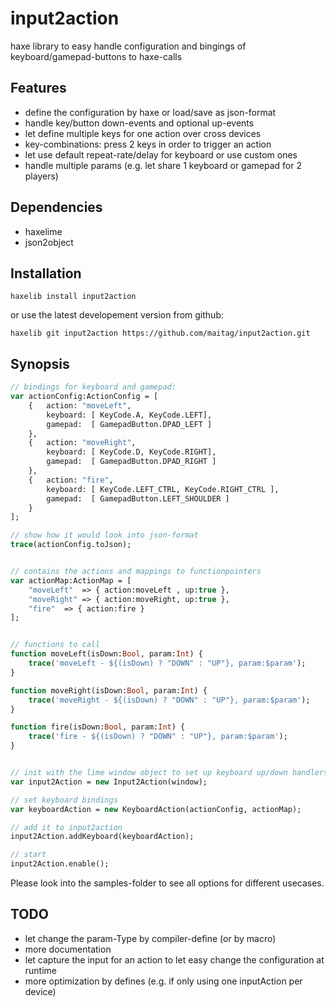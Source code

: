 # input2action
haxe library to easy handle configuration and bingings of keyboard/gamepad-buttons to haxe-calls


## Features

- define the configuration by haxe or load/save as json-format
- handle key/button down-events and optional up-events
- let define multiple keys for one action over cross devices
- key-combinations: press 2 keys in order to trigger an action
- let use default repeat-rate/delay for keyboard or use custom ones
- handle multiple params (e.g. let share 1 keyboard or gamepad for 2 players)


## Dependencies

- haxelime
- json2object


## Installation
```
haxelib install input2action
```

or use the latest developement version from github:
```
haxelib git input2action https://github.com/maitag/input2action.git
```


## Synopsis

```haxe
// bindings for keyboard and gamepad:
var actionConfig:ActionConfig = [
	{	action: "moveLeft",
		keyboard: [ KeyCode.A, KeyCode.LEFT],
		gamepad:  [ GamepadButton.DPAD_LEFT ]
	},
	{	action: "moveRight",
		keyboard: [ KeyCode.D, KeyCode.RIGHT],
		gamepad:  [ GamepadButton.DPAD_RIGHT ]
	},
	{	action: "fire",
		keyboard: [ KeyCode.LEFT_CTRL, KeyCode.RIGHT_CTRL ],
		gamepad:  [ GamepadButton.LEFT_SHOULDER ]
	}
];

// show how it would look into json-format
trace(actionConfig.toJson);


// contains the actions and mappings to functionpointers
var actionMap:ActionMap = [
	"moveLeft"  => { action:moveLeft , up:true },
	"moveRight" => { action:moveRight, up:true },
	"fire"  => { action:fire }		
];


// functions to call
function moveLeft(isDown:Bool, param:Int) {
	trace('moveLeft - ${(isDown) ? "DOWN" : "UP"}, param:$param');
}

function moveRight(isDown:Bool, param:Int) {
	trace('moveRight - ${(isDown) ? "DOWN" : "UP"}, param:$param');
}

function fire(isDown:Bool, param:Int) {
	trace('fire - ${(isDown) ? "DOWN" : "UP"}, param:$param');
}


// init with the lime window object to set up keyboard up/down handlers
var input2Action = new Input2Action(window);

// set keyboard bindings
var keyboardAction = new KeyboardAction(actionConfig, actionMap);

// add it to input2action
input2Action.addKeyboard(keyboardAction);

// start
input2Action.enable();
```

Please look into the samples-folder to see all options for different usecases.


## TODO

- let change the param-Type by compiler-define (or by macro)
- more documentation
- let capture the input for an action to let easy change the configuration at runtime
- more optimization by defines (e.g. if only using one inputAction per device)
